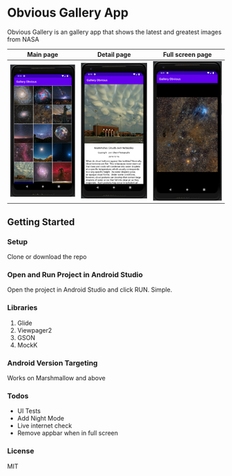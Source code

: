# Obvious Gallery App
Obvious Gallery is an gallery app that shows the latest and greatest images from NASA

Main page             |  Detail page          |  Full screen page
:-------------------------:|:-------------------------:|:-------------------------:|
![](screenshots/Image-1.png)  |  ![](screenshots/Image-2.png)  |  ![](screenshots/Image-3.png)

## Getting Started
### Setup
Clone or download the repo 

### Open and Run Project in Android Studio
Open the project in Android Studio and click RUN. Simple.

### Libraries
1. Glide
2. Viewpager2
3. GSON
4. MockK

### Android Version Targeting
Works on Marshmallow and above

### Todos

 - UI Tests
 - Add Night Mode
 - Live internet check
 - Remove appbar when in full screen


### License

MIT